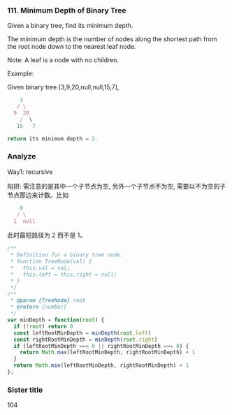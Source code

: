 <!--
abbrlink: hseyuj4i
-->

### 111. Minimum Depth of Binary Tree

Given a binary tree, find its minimum depth.

The minimum depth is the number of nodes along the shortest path from the root node down to the nearest leaf node.

Note: A leaf is a node with no children.

Example:

Given binary tree [3,9,20,null,null,15,7],

```js
    3
   / \
  9  20
    /  \
   15   7

return its minimum depth = 2.
```

### Analyze

Way1: recursive

陷阱: 需注意的是其中一个子节点为空, 另外一个子节点不为空, 需要以不为空的子节点那边来计数。比如

```js
    0
   / \
  1  null
```

此时最短路径为 2 而不是 1。

```js
/**
 * Definition for a binary tree node.
 * function TreeNode(val) {
 *   this.val = val;
 *   this.left = this.right = null;
 * }
 */
/**
 * @param {TreeNode} root
 * @return {number}
 */
var minDepth = function(root) {
  if (!root) return 0
  const leftRootMinDepth = minDepth(root.left)
  const rightRootMinDepth = minDepth(root.right)
  if (leftRootMinDepth === 0 || rightRootMinDepth === 0) {
    return Math.max(leftRootMinDepth, rightRootMinDepth) + 1
  }
  return Math.min(leftRootMinDepth, rightRootMinDepth) + 1
};
```

### Sister title

104